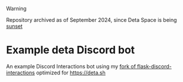 > [!WARNING]
> Repository archived as of September 2024, since Deta Space is being [sunset](https://web.archive.org/web/20240902151210/https://deta.space/sunset)

# Example deta Discord bot
An example Discord Interactions bot using my [fork of flask-discord-interactions](https://github.com/etrotta/flask-discord-interactions/tree/deta) optimized for https://deta.sh
